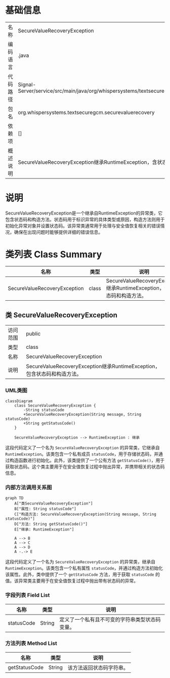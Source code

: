 # 基础信息

|      |      |
|------|------|
| 名称 | SecureValueRecoveryException |
| 编码语言 | .java |
| 代码路径 | Signal-Server/service/src/main/java/org/whispersystems/textsecuregcm/securevaluerecovery/SecureValueRecoveryException.java |
| 包名 | org.whispersystems.textsecuregcm.securevaluerecovery |
| 依赖项 | [] |
| 概述说明 | SecureValueRecoveryException继承RuntimeException，含状态码和构造方法。 |

# 说明

SecureValueRecoveryException是一个继承自RuntimeException的异常类，它包含状态码和构造方法。状态码用于标识异常的具体类型或原因，构造方法则用于初始化异常对象并设置状态码。该异常类通常用于处理与安全值恢复相关的错误情况，确保在出现问题时能够提供详细的错误信息。

# 类列表 Class Summary

| 名称   | 类型  | 说明 |
|-------|------|-------------|
| SecureValueRecoveryException | class | SecureValueRecoveryException继承RuntimeException，包含状态码和构造方法。 |



## 类 SecureValueRecoveryException

|      |      |
|------|------|
| 访问范围 | public |
| 类型 | class |
| 名称 | SecureValueRecoveryException |
| 说明 | SecureValueRecoveryException继承RuntimeException，包含状态码和构造方法。 |


### UML类图

```mermaid
classDiagram
    class SecureValueRecoveryException {
        -String statusCode
        +SecureValueRecoveryException(String message, String statusCode)
        +String getStatusCode()
    }

    SecureValueRecoveryException --> RuntimeException : 继承
```

这段代码定义了一个名为 `SecureValueRecoveryException` 的异常类，它继承自 `RuntimeException`。该类包含一个私有成员 `statusCode`，用于存储状态码，并通过构造函数进行初始化。此外，该类提供了一个公有方法 `getStatusCode()`，用于获取状态码。这个类主要用于在安全值恢复过程中抛出异常，并携带相关的状态码信息。


### 内部方法调用关系图

```mermaid
graph TD
    A["类SecureValueRecoveryException"]
    B["属性: String statusCode"]
    C["构造方法: SecureValueRecoveryException(String message, String statusCode)"]
    D["方法: String getStatusCode()"]
    E["继承: RuntimeException"]

    A --> B
    A --> C
    A --> D
    A -.-> E
```

这段代码定义了一个名为 `SecureValueRecoveryException` 的异常类，继承自 `RuntimeException`。该类包含一个私有属性 `statusCode`，并通过构造方法初始化该属性。此外，类中提供了一个 `getStatusCode` 方法，用于获取 `statusCode` 的值。该异常类主要用于在安全值恢复过程中抛出带有状态码的异常。

### 字段列表 Field List

| 名称  | 类型  | 说明 |
|-------|-------|------|
| statusCode | String | 定义了一个私有且不可变的字符串类型状态码变量。 |

### 方法列表 Method List

| 名称  | 类型  | 说明 |
|-------|-------|------|
| getStatusCode | String | 该方法返回状态码字符串。 |




